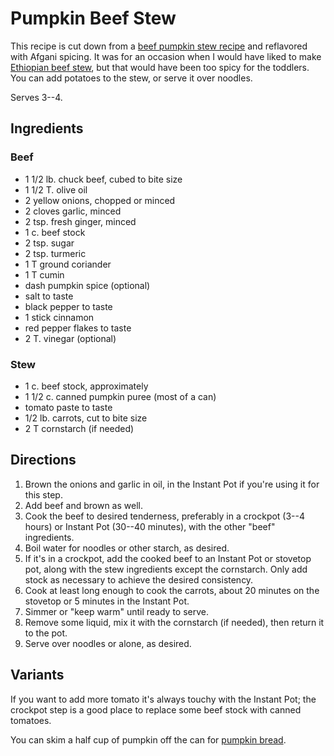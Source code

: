 [Instant Pot]: ../indices/instantPot.html

# Pumpkin Beef Stew

This recipe is cut down from a [beef pumpkin stew recipe](https://www.honeyandbirch.com/pumpkin-beef-stew-recipe/#recipe) and reflavored with Afgani spicing.  It was for an occasion when I would have liked to make [Ethiopian beef stew](../meat/ipEthBeefStew.md), but that would have been too spicy for the toddlers.  You can add potatoes to the stew, or serve it over noodles.

Serves 3--4.

## Ingredients

### Beef

* 1 1/2 lb. chuck beef, cubed to bite size
* 1 1/2 T. olive oil
* 2 yellow onions, chopped or minced
* 2 cloves garlic, minced
* 2 tsp. fresh ginger, minced
* 1 c. beef stock
* 2 tsp. sugar
* 2 tsp. turmeric
* 1 T ground coriander
* 1 T cumin
* dash pumpkin spice (optional)
* salt to taste
* black pepper to taste
* 1 stick cinnamon
* red pepper flakes to taste
* 2 T. vinegar (optional)

### Stew

* 1 c. beef stock, approximately
* 1 1/2 c. canned pumpkin puree (most of a can)
* tomato paste to taste
* 1/2 lb. carrots, cut to bite size
* 2 T cornstarch (if needed)

## Directions

1. Brown the onions and garlic in oil, in the Instant Pot if you're using it for this step.
2. Add beef and brown as well.
3. Cook the beef to desired tenderness, preferably in a crockpot (3--4 hours) or Instant Pot (30--40 minutes), with the other "beef" ingredients.
4. Boil water for noodles or other starch, as desired.
5. If it's in a crockpot, add the cooked beef to an Instant Pot or stovetop pot, along with the stew ingredients except the cornstarch.  Only add stock as necessary to achieve the desired consistency.
6. Cook at least long enough to cook the carrots, about 20 minutes on the stovetop or 5 minutes in the Instant Pot.
7. Simmer or "keep warm" until ready to serve.
8. Remove some liquid, mix it with the cornstarch (if needed), then return it to the pot.
9. Serve over noodles or alone, as desired.

## Variants

If you want to add more tomato it's always touchy with the Instant Pot; the crockpot step is a good place to replace some beef stock with canned tomatoes.

You can skim a half cup of pumpkin off the can for [pumpkin bread](../bread/pumpkin.md).
